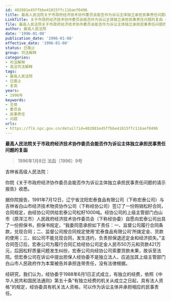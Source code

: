 ```yaml
---
id: 402881e45ffbbe41015ffc116aef0496
title: 最高人民法院关于市政府经济技术协作委员会能否作为诉讼主体独立承担民事责任问题的复函
LinkTitle: 关于市政府经济技术协作委员会能否作为诉讼主体独立承担民事责任问题的复函（1996）
file: 最高人民法院关于市政府经济技术协作委员会能否作为诉讼主体独立承担民事责任问题的复函_19960108_402881e45ffbbe41015ffc116aef0496.docx
author: 最高人民法院
date: '1996-01-08'
publication_date: '1996-01-08'
effective_date: '1996-01-08'
status: 已废止
group: 司法解释
categories:
- 司法解释
- 高法司法解释
tags:
- 最高人民法院
- 已废止
- 复函
years:
- 1996年
keywords:
- 主体
- 委员会
- 民事责任
- 问题
urls:
- https://flk.npc.gov.cn/detail?id=402881e45ffbbe41015ffc116aef0496
---
```


**最高人民法院关于市政府经济技术协作委员会能否作为诉讼主体独立承担民事责任问题的复函**

> 1996年1月8日 法函〔1996〕9号

吉林省高级人民法院：

你院《关于市政府经济协作委员会能否作为诉讼主体独立承担民事责任问题的请示报告》收悉。

据你院报告，1991年7月12日，辽宁省沈阳宏泰食品有限公司（下称宏泰公司）与吉林省白山市经济技术物资协作公司（下称经协公司）签订了一份购销松籽合同，合同规定，由经协公司供给宏泰公司松籽1000吨。经协公司的上级主管部门白山市（原浑江市）人民政府经济技术协作委员会（下称经协委）自愿向宏泰公司出具了一份担保书，担保书规定，“我委同意承担如下责任：一、监督公司履行合同条款，兑现合同；二、监督公司按合同规定使用‘宏泰食品有限公司’所拨定金、货款的使用；三、如公司不能兑现合同，发生违约，负责担保退还定金和经济损失。”主合同签订后，宏泰公司为履行合同汇给经协公司定金人民币50万元和货款421万元，后因松籽质量问题发生纠纷，宏泰公司向经协公司索要货款未果，故诉至法院。但宏泰公司在诉讼中提出担保人经协委不是独立法人，应追加其上级主管部门白山市人民政府作为本案被告并承担连带责任，没有法律根据。

经研究，我们认为，经协委于1988年6月1日正式成立，有独立的经费，依照《中华人民共和国民法通则》第五十条“有独立经费的机关从成立之日起，具有法人资格”的规定，经协委具有机关法人资格，可以作为诉讼主体并承担相应的民事责任。
